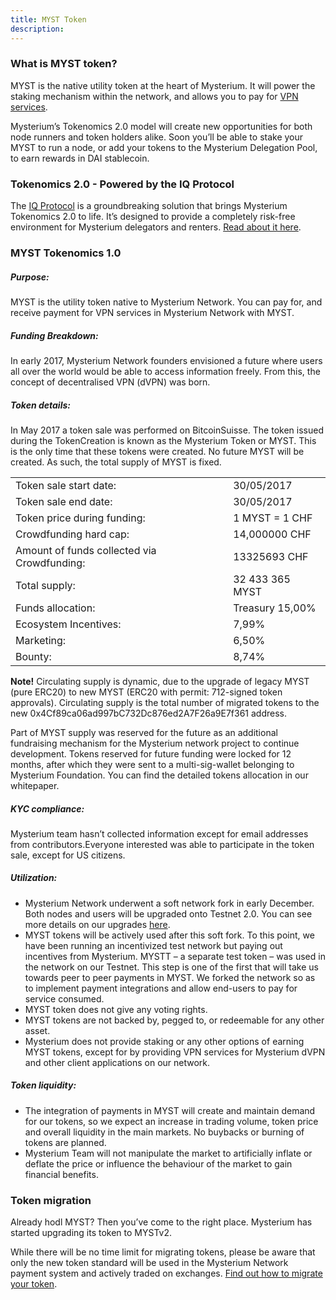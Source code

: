 ```yaml
---
title: MYST Token
description: 
---
```


### What is MYST token?

MYST is the native utility token at the heart of Mysterium. It will power the staking mechanism within the network, and allows you to pay for [VPN services](http://mysterium.network/apps).

Mysterium’s Tokenomics 2.0 model will create new opportunities for both node runners and token holders alike. Soon you’ll be able to stake your MYST to run a node, or add your tokens to the Mysterium Delegation Pool, to earn rewards in DAI stablecoin. 

### Tokenomics 2.0 - Powered by the IQ Protocol

The [IQ Protocol](https://parsiq.net/iqprotocol.pdf) is a groundbreaking solution that brings Mysterium Tokenomics 2.0 to life. It’s designed to provide a completely risk-free environment for Mysterium delegators and renters. [Read about it here](https://mysterium.network/blog/mysterium-partners-with-parsiq-for-myst-tokenomics-2-0/).


### MYST Tokenomics 1.0

##### Purpose:

MYST is the utility token native to Mysterium Network. You can pay for, and receive payment for VPN services in Mysterium Network with MYST.

##### Funding Breakdown:

In early 2017, Mysterium Network founders envisioned a future where users all over the world would be able to access information freely. From this, the concept of decentralised VPN (dVPN) was born.

##### Token details:

In May 2017 a token sale was performed on BitcoinSuisse. The token issued during the TokenCreation is known as the Mysterium Token or MYST. This is the only time that these tokens were created. No future MYST will be created. As such, the total supply of MYST is fixed.


|   	|                                                                                         	|
|-----------	|---------------------------------------------------------------------------------------------------------	|
| Token sale start date: 	| 30/05/2017 	|
| Token sale end date:  	| 30/05/2017 	|
| Token price during funding:  	| 1 MYST = 1 CHF             	|
| Crowdfunding hard cap:   	| 14,000000 CHF             	|
| Amount of funds collected via Crowdfunding:  	| 13325693 CHF             	|
| Total supply:   	| 32 433 365 MYST             	|
| Funds allocation:  	| Treasury 15,00%             	|
| Ecosystem Incentives:   	| 7,99%             	|
| Marketing:  	| 6,50%             	|
| Bounty:   	| 8,74%             	|


**Note!** Circulating supply is dynamic, due to the upgrade of legacy MYST (pure ERC20) to new MYST (ERC20 with permit: 712-signed token approvals). Circulating supply is the total number of migrated tokens to the new 0x4Cf89ca06ad997bC732Dc876ed2A7F26a9E7f361 address.

Part of MYST supply was reserved for the future as an additional fundraising mechanism for the Mysterium network project to continue development. Tokens reserved for future funding were locked for 12 months, after which they were sent to a multi-sig-wallet belonging to Mysterium Foundation. You can find the detailed tokens allocation in our whitepaper.

##### KYC compliance:

Mysterium team hasn’t collected information except for email addresses from contributors.Everyone interested was able to participate in the token sale, except for US citizens.

##### Utilization:

- Mysterium Network underwent a soft network fork in early December. Both nodes and users will be upgraded onto Testnet 2.0. You can see more details on our upgrades [here](https://mysterium.network/blog/token-migration-program-2020/).
- MYST tokens will be actively used after this soft fork. To this point, we have been running an incentivized test network but paying out incentives from Mysterium. MYSTT – a separate test token – was used in the network on our Testnet. This step is one of the first that will take us towards peer to peer payments in MYST. We forked the network so as to implement payment integrations and allow end-users to pay for service consumed.
- MYST token does not give any voting rights.
- MYST tokens are not backed by, pegged to, or redeemable for any other asset.
- Mysterium does not provide staking or any other options of earning MYST tokens, except for by providing VPN services for Mysterium dVPN and other client applications on our network.

##### Token liquidity:

- The integration of payments in MYST will create and maintain demand for our tokens, so we expect an increase in trading volume, token price and overall liquidity in the main markets. No buybacks or burning of tokens are planned.
- Mysterium Team will not manipulate the market to artificially inflate or deflate the price or influence the behaviour of the market to gain financial benefits.

### Token migration

Already hodl MYST? Then you’ve come to the right place. Mysterium has started upgrading its token to MYSTv2.  

While there will be no time limit for migrating tokens, please be aware that only the new token standard will be used in the Mysterium Network payment system and actively traded on exchanges. [Find out how to migrate your token](https://mysterium.network/blog/myst-token-migration-guide/).


